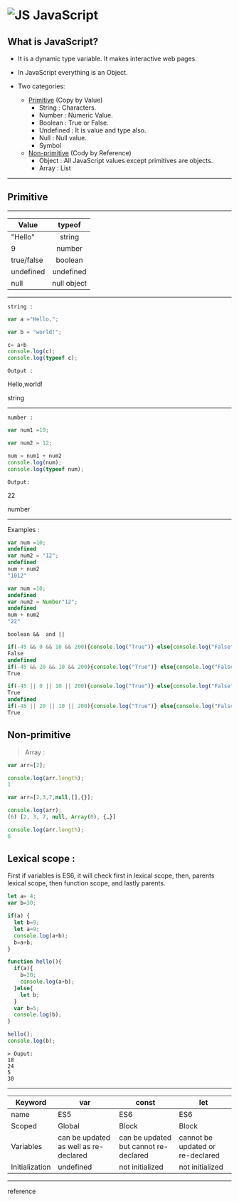 # ![JS] JavaScript 

What is JavaScript?
-
* It is a dynamic type variable. It makes interactive web pages.
* In JavaScript everything is an Object.

* Two categories:
    * [Primitive](#Primitive) (Copy by Value)
        * String : Characters.
        * Number : Numeric Value.
        * Boolean : True or False.
        * Undefined : It is value and type also.
        * Null : Null value.
        * Symbol
    * [Non-primitive](#Non-primitive) (Cody by Reference)
        * Object : All JavaScript values except primitives are objects.
        * Array : List


---
## **Primitive**
---

Value       |   typeof
---         |   :---:
"Hello"     |   string
9           |   number
true/false  |   boolean
undefined   |   undefined
null        |   null object

---

`string :`
```JavaScript
var a ="Hello,";

var b = "world!";

c= a+b
console.log(c);
console.log(typeof c);
```
`Output :`

Hello,world!

string

___

`number :`
```JavaScript
var num1 =10;

var num2 = 12;

num = num1 + num2
console.log(num);
console.log(typeof num);
```
`Output:`

22

number

___

Examples :

```JavaScript
var num =10;
undefined
var num2 = "12";
undefined
num + num2
"1012"
```

```JavaScript
var num =10;
undefined
var num2 = Number"12";
undefined
num + num2
"22"
```

`boolean &&  and ||`

```JavaScript
if(-45 && 0 && 10 && 200){console.log("True")} else{console.log("False")}
False
undefined
if(-45 && 20 && 10 && 200){console.log("True")} else{console.log("False")}
True
```
```JavaScript
if(-45 || 0 || 10 || 200){console.log("True")} else{console.log("False")}
True
undefined
if(-45 || 20 || 10 || 200){console.log("True")} else{console.log("False")}
True
```

## **Non-primitive**
> Array : 
```JavaScript
var arr=[2];

console.log(arr.length);
1

var arr=[2,3,7,null,[],{}];

console.log(arr);
(6) [2, 3, 7, null, Array(0), {…}]

console.log(arr.length);
6
```


**Lexical scope :** 
-
First if variables is ES6, it will check first in lexical scope, then, parents lexical scope, then function scope, and lastly parents.

```JavaScript
let a= 4;
var b=30;

if(a) {
  let b=9;
  let a=9;
  console.log(a+b);
  b=a+b;
}

function hello(){
  if(a){
    b=20;
    console.log(a+b);
  }else{
    let b;
  }
  var b=5;
  console.log(b);
}

hello();
console.log(b);

```
```
> Ouput:
18
24
5
30
```
---

**Keyword**       | **var**              |    **const**    |      **let**
----           | ---              |    -----    |      ---
name           | ES5              |    ES6      |      ES6
Scoped         | Global           |    Block    |      Block
Variables      | can be updated as well as re-declared | can be updated but cannot re-declared | cannot be updated or re-declared
Initialization | undefined        | not initialized | not initialized
---



reference

[JS]: https://i.ibb.co/51t0Nyc/Js.png "I'm Popular"